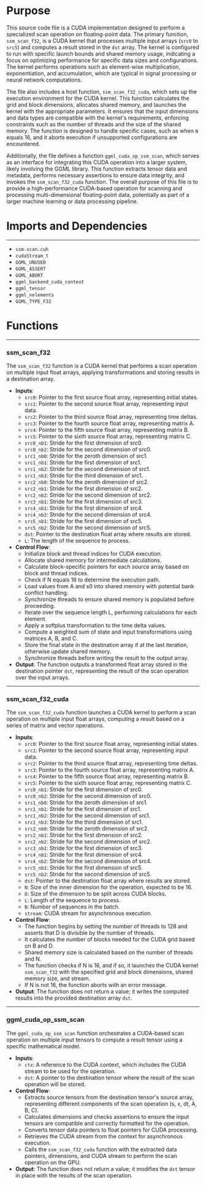 # Purpose
This source code file is a CUDA implementation designed to perform a specialized scan operation on floating-point data. The primary function, `ssm_scan_f32`, is a CUDA kernel that processes multiple input arrays (`src0` to `src5`) and computes a result stored in the `dst` array. The kernel is configured to run with specific launch bounds and shared memory usage, indicating a focus on optimizing performance for specific data sizes and configurations. The kernel performs operations such as element-wise multiplication, exponentiation, and accumulation, which are typical in signal processing or neural network computations.

The file also includes a host function, `ssm_scan_f32_cuda`, which sets up the execution environment for the CUDA kernel. This function calculates the grid and block dimensions, allocates shared memory, and launches the kernel with the appropriate parameters. It ensures that the input dimensions and data types are compatible with the kernel's requirements, enforcing constraints such as the number of threads and the size of the shared memory. The function is designed to handle specific cases, such as when `N` equals 16, and it aborts execution if unsupported configurations are encountered.

Additionally, the file defines a function `ggml_cuda_op_ssm_scan`, which serves as an interface for integrating this CUDA operation into a larger system, likely involving the GGML library. This function extracts tensor data and metadata, performs necessary assertions to ensure data integrity, and invokes the `ssm_scan_f32_cuda` function. The overall purpose of this file is to provide a high-performance CUDA-based operation for scanning and processing multi-dimensional floating-point data, potentially as part of a larger machine learning or data processing pipeline.
# Imports and Dependencies

---
- `ssm-scan.cuh`
- `cudaStream_t`
- `GGML_UNUSED`
- `GGML_ASSERT`
- `GGML_ABORT`
- `ggml_backend_cuda_context`
- `ggml_tensor`
- `ggml_nelements`
- `GGML_TYPE_F32`


# Functions

---
### ssm\_scan\_f32
The `ssm_scan_f32` function is a CUDA kernel that performs a scan operation on multiple input float arrays, applying transformations and storing results in a destination array.
- **Inputs**:
    - `src0`: Pointer to the first source float array, representing initial states.
    - `src1`: Pointer to the second source float array, representing input data.
    - `src2`: Pointer to the third source float array, representing time deltas.
    - `src3`: Pointer to the fourth source float array, representing matrix A.
    - `src4`: Pointer to the fifth source float array, representing matrix B.
    - `src5`: Pointer to the sixth source float array, representing matrix C.
    - `src0_nb1`: Stride for the first dimension of src0.
    - `src0_nb2`: Stride for the second dimension of src0.
    - `src1_nb0`: Stride for the zeroth dimension of src1.
    - `src1_nb1`: Stride for the first dimension of src1.
    - `src1_nb2`: Stride for the second dimension of src1.
    - `src1_nb3`: Stride for the third dimension of src1.
    - `src2_nb0`: Stride for the zeroth dimension of src2.
    - `src2_nb1`: Stride for the first dimension of src2.
    - `src2_nb2`: Stride for the second dimension of src2.
    - `src3_nb1`: Stride for the first dimension of src3.
    - `src4_nb1`: Stride for the first dimension of src4.
    - `src4_nb2`: Stride for the second dimension of src4.
    - `src5_nb1`: Stride for the first dimension of src5.
    - `src5_nb2`: Stride for the second dimension of src5.
    - `dst`: Pointer to the destination float array where results are stored.
    - `L`: The length of the sequence to process.
- **Control Flow**:
    - Initialize block and thread indices for CUDA execution.
    - Allocate shared memory for intermediate calculations.
    - Calculate block-specific pointers for each source array based on block and thread indices.
    - Check if N equals 16 to determine the execution path.
    - Load values from A and s0 into shared memory with potential bank conflict handling.
    - Synchronize threads to ensure shared memory is populated before proceeding.
    - Iterate over the sequence length L, performing calculations for each element.
    - Apply a softplus transformation to the time delta values.
    - Compute a weighted sum of state and input transformations using matrices A, B, and C.
    - Store the final state in the destination array if at the last iteration, otherwise update shared memory.
    - Synchronize threads before writing the result to the output array.
- **Output**: The function outputs a transformed float array stored in the destination pointer `dst`, representing the result of the scan operation over the input arrays.


---
### ssm\_scan\_f32\_cuda
The `ssm_scan_f32_cuda` function launches a CUDA kernel to perform a scan operation on multiple input float arrays, computing a result based on a series of matrix and vector operations.
- **Inputs**:
    - `src0`: Pointer to the first source float array, representing initial states.
    - `src1`: Pointer to the second source float array, representing input data.
    - `src2`: Pointer to the third source float array, representing time deltas.
    - `src3`: Pointer to the fourth source float array, representing matrix A.
    - `src4`: Pointer to the fifth source float array, representing matrix B.
    - `src5`: Pointer to the sixth source float array, representing matrix C.
    - `src0_nb1`: Stride for the first dimension of src0.
    - `src0_nb2`: Stride for the second dimension of src0.
    - `src1_nb0`: Stride for the zeroth dimension of src1.
    - `src1_nb1`: Stride for the first dimension of src1.
    - `src1_nb2`: Stride for the second dimension of src1.
    - `src1_nb3`: Stride for the third dimension of src1.
    - `src2_nb0`: Stride for the zeroth dimension of src2.
    - `src2_nb1`: Stride for the first dimension of src2.
    - `src2_nb2`: Stride for the second dimension of src2.
    - `src3_nb1`: Stride for the first dimension of src3.
    - `src4_nb1`: Stride for the first dimension of src4.
    - `src4_nb2`: Stride for the second dimension of src4.
    - `src5_nb1`: Stride for the first dimension of src5.
    - `src5_nb2`: Stride for the second dimension of src5.
    - `dst`: Pointer to the destination float array where results are stored.
    - `N`: Size of the inner dimension for the operation, expected to be 16.
    - `D`: Size of the dimension to be split across CUDA blocks.
    - `L`: Length of the sequence to process.
    - `B`: Number of sequences in the batch.
    - `stream`: CUDA stream for asynchronous execution.
- **Control Flow**:
    - The function begins by setting the number of threads to 128 and asserts that D is divisible by the number of threads.
    - It calculates the number of blocks needed for the CUDA grid based on B and D.
    - Shared memory size is calculated based on the number of threads and N.
    - The function checks if N is 16, and if so, it launches the CUDA kernel `ssm_scan_f32` with the specified grid and block dimensions, shared memory size, and stream.
    - If N is not 16, the function aborts with an error message.
- **Output**: The function does not return a value; it writes the computed results into the provided destination array `dst`.


---
### ggml\_cuda\_op\_ssm\_scan
The `ggml_cuda_op_ssm_scan` function orchestrates a CUDA-based scan operation on multiple input tensors to compute a result tensor using a specific mathematical model.
- **Inputs**:
    - `ctx`: A reference to the CUDA context, which includes the CUDA stream to be used for the operation.
    - `dst`: A pointer to the destination tensor where the result of the scan operation will be stored.
- **Control Flow**:
    - Extracts source tensors from the destination tensor's source array, representing different components of the scan operation (s, x, dt, A, B, C).
    - Calculates dimensions and checks assertions to ensure the input tensors are compatible and correctly formatted for the operation.
    - Converts tensor data pointers to float pointers for CUDA processing.
    - Retrieves the CUDA stream from the context for asynchronous execution.
    - Calls the `ssm_scan_f32_cuda` function with the extracted data pointers, dimensions, and CUDA stream to perform the scan operation on the GPU.
- **Output**: The function does not return a value; it modifies the `dst` tensor in place with the results of the scan operation.


